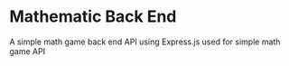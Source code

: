 # Mathematic Back End

A simple math game back end API using Express.js used for simple math game API
